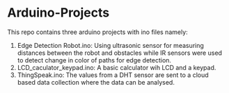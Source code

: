 # Arduino-Projects
This repo contains three arduino projects with ino files namely:
1. Edge Detection Robot.ino: Using ultrasonic sensor for measuring distances between the robot and obstacles while IR sensors were used to 
                             detect change in color of paths for edge detection.
2. LCD_caculator_keypad.ino: A basic calculator wih LCD and a keypad. 
3. ThingSpeak.ino: The values from a DHT sensor are sent to a cloud based data collection where the data can be analysed.  
